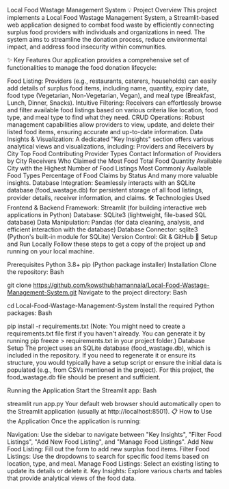 Local Food Wastage Management System
💡 Project Overview
This project implements a Local Food Wastage Management System, a Streamlit-based web application designed to combat food waste by efficiently connecting surplus food providers with individuals and organizations in need. The system aims to streamline the donation process, reduce environmental impact, and address food insecurity within communities.

✨ Key Features
Our application provides a comprehensive set of functionalities to manage the food donation lifecycle:

Food Listing: Providers (e.g., restaurants, caterers, households) can easily add details of surplus food items, including name, quantity, expiry date, food type (Vegetarian, Non-Vegetarian, Vegan), and meal type (Breakfast, Lunch, Dinner, Snacks).
Intuitive Filtering: Receivers can effortlessly browse and filter available food listings based on various criteria like location, food type, and meal type to find what they need.
CRUD Operations: Robust management capabilities allow providers to view, update, and delete their listed food items, ensuring accurate and up-to-date information.
Data Insights & Visualization: A dedicated "Key Insights" section offers various analytical views and visualizations, including:
Providers and Receivers by City
Top Food Contributing Provider Types
Contact Information of Providers by City
Receivers Who Claimed the Most Food
Total Food Quantity Available
City with the Highest Number of Food Listings
Most Commonly Available Food Types
Percentage of Food Claims by Status
And many more valuable insights.
Database Integration: Seamlessly interacts with an SQLite database (food_wastage.db) for persistent storage of all food listings, provider details, receiver information, and claims.
🛠 Technologies Used
Frontend & Backend Framework: Streamlit (for building interactive web applications in Python)
Database: SQLite3 (lightweight, file-based SQL database)
Data Manipulation: Pandas (for data cleaning, analysis, and efficient interaction with the database)
Database Connector: sqlite3 (Python's built-in module for SQLite)
Version Control: Git & GitHub
🚀 Setup and Run Locally
Follow these steps to get a copy of the project up and running on your local machine.

Prerequisites
Python 3.8+
pip (Python package installer)
Installation
Clone the repository:
Bash

git clone https://github.com/kowsthubhamannala/Local-Food-Wastage-Management-System.git
Navigate to the project directory:
Bash

cd Local-Food-Wastage-Management-System
Install the required Python packages:
Bash

pip install -r requirements.txt
(Note: You might need to create a requirements.txt file first if you haven't already. You can generate it by running pip freeze > requirements.txt in your project folder.)
Database Setup
The project uses an SQLite database (food_wastage.db), which is included in the repository. If you need to regenerate it or ensure its structure, you would typically have a setup script or ensure the initial data is populated (e.g., from CSVs mentioned in the project). For this project, the food_wastage.db file should be present and sufficient.

Running the Application
Start the Streamlit app:
Bash

streamlit run app.py
Your default web browser should automatically open to the Streamlit application (usually at http://localhost:8501).
📋 How to Use the Application
Once the application is running:

Navigation: Use the sidebar to navigate between "Key Insights", "Filter Food Listings", "Add New Food Listing", and "Manage Food Listings".
Add New Food Listing: Fill out the form to add new surplus food items.
Filter Food Listings: Use the dropdowns to search for specific food items based on location, type, and meal.
Manage Food Listings: Select an existing listing to update its details or delete it.
Key Insights: Explore various charts and tables that provide analytical views of the food data.
